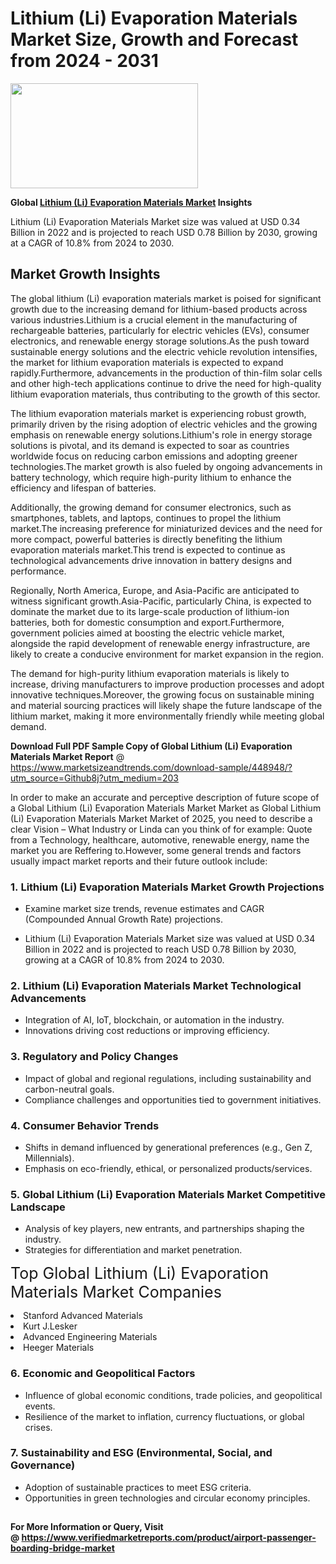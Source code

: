 <H1>Lithium (Li) Evaporation Materials Market Size, Growth and Forecast from 2024 - 2031</H1><img class="aligncenter size-medium wp-image-584254" src="https://thirdeyenews.in/wp-content/uploads/2024/09/Global-Market-Research-300x168.jpeg" alt="" width="300" height="168" /><p><strong>Global&nbsp;<a href="https://www.marketsizeandtrends.com/download-sample/448948/?utm_source=Github8j?utm_medium=203">Lithium (Li) Evaporation Materials Market</a> Insights</strong></p><p>Lithium (Li) Evaporation Materials Market size was valued at USD 0.34 Billion in 2022 and is projected to reach USD 0.78 Billion by 2030, growing at a CAGR of 10.8% from 2024 to 2030.</p><p><h2>Market Growth Insights</h2> <p>The global lithium (Li) evaporation materials market is poised for significant growth due to the increasing demand for lithium-based products across various industries.Lithium is a crucial element in the manufacturing of rechargeable batteries, particularly for electric vehicles (EVs), consumer electronics, and renewable energy storage solutions.As the push toward sustainable energy solutions and the electric vehicle revolution intensifies, the market for lithium evaporation materials is expected to expand rapidly.Furthermore, advancements in the production of thin-film solar cells and other high-tech applications continue to drive the need for high-quality lithium evaporation materials, thus contributing to the growth of this sector.</p> <p>The lithium evaporation materials market is experiencing robust growth, primarily driven by the rising adoption of electric vehicles and the growing emphasis on renewable energy solutions.Lithium's role in energy storage solutions is pivotal, and its demand is expected to soar as countries worldwide focus on reducing carbon emissions and adopting greener technologies.The market growth is also fueled by ongoing advancements in battery technology, which require high-purity lithium to enhance the efficiency and lifespan of batteries.</p> <p>Additionally, the growing demand for consumer electronics, such as smartphones, tablets, and laptops, continues to propel the lithium market.The increasing preference for miniaturized devices and the need for more compact, powerful batteries is directly benefiting the lithium evaporation materials market.This trend is expected to continue as technological advancements drive innovation in battery designs and performance.</p> <p>Regionally, North America, Europe, and Asia-Pacific are anticipated to witness significant growth.Asia-Pacific, particularly China, is expected to dominate the market due to its large-scale production of lithium-ion batteries, both for domestic consumption and export.Furthermore, government policies aimed at boosting the electric vehicle market, alongside the rapid development of renewable energy infrastructure, are likely to create a conducive environment for market expansion in the region.</p> <p>The demand for high-purity lithium evaporation materials is likely to increase, driving manufacturers to improve production processes and adopt innovative techniques.Moreover, the growing focus on sustainable mining and material sourcing practices will likely shape the future landscape of the lithium market, making it more environmentally friendly while meeting global demand.</p> <p><span class=""><strong>Download Full PDF Sample Copy of Global Lithium (Li) Evaporation Materials Market Report</strong> @ <a href="https://www.marketsizeandtrends.com/download-sample/448948/?utm_source=Github8j?utm_medium=203" target="_blank">https://www.marketsizeandtrends.com/download-sample/448948/?utm_source=Github8j?utm_medium=203</a></span></p><p>In order to make an accurate and perceptive description of future scope of a Global&nbsp;Lithium (Li) Evaporation Materials Market Market as Global&nbsp;Lithium (Li) Evaporation Materials Market Market of 2025, you need to describe a clear Vision &ndash; What Industry or Linda can you think of for example: Quote from a Technology, healthcare, automotive, renewable energy, name the market you are Reffering to.However, some general trends and factors usually impact market reports and their future outlook include:</p><h3>1.&nbsp;<strong>Lithium (Li) Evaporation Materials Market Growth Projections</strong></h3><ul><li>Examine market size trends, revenue estimates and CAGR (Compounded Annual Growth Rate) projections.</li><li><p>Lithium (Li) Evaporation Materials Market size was valued at USD 0.34 Billion in 2022 and is projected to reach USD 0.78 Billion by 2030, growing at a CAGR of 10.8% from 2024 to 2030.</p></li></ul><h3>2.&nbsp;<strong>Lithium (Li) Evaporation Materials Market Technological Advancements</strong></h3><ul><li>Integration of AI, IoT, blockchain, or automation in the industry.</li><li>Innovations driving cost reductions or improving efficiency.</li></ul><h3>3.&nbsp;<strong>Regulatory and Policy Changes</strong></h3><ul><li>Impact of global and regional regulations, including sustainability and carbon-neutral goals.</li><li>Compliance challenges and opportunities tied to government initiatives.</li></ul><h3>4.&nbsp;<strong>Consumer Behavior Trends</strong></h3><ul><li>Shifts in demand influenced by generational preferences (e.g., Gen Z, Millennials).</li><li>Emphasis on eco-friendly, ethical, or personalized products/services.</li></ul><h3>5.&nbsp;<strong>Global Lithium (Li) Evaporation Materials Market Competitive Landscape</strong></h3><ul><li>Analysis of key players, new entrants, and partnerships shaping the industry.</li><li>Strategies for differentiation and market penetration.</li></ul><p data-pm-slice="1 1 []"><span style="color: inherit; font-family: inherit; font-size: 25px;">Top Global Lithium (Li) Evaporation Materials Market Companies</span></p><div class="" data-test-id=""><p><li>Stanford Advanced Materials</li><li> Kurt J.Lesker</li><li> Advanced Engineering Materials</li><li> Heeger Materials</li></p></div><h3>6.&nbsp;<strong>Economic and Geopolitical Factors</strong></h3><ul><li>Influence of global economic conditions, trade policies, and geopolitical events.</li><li>Resilience of the market to inflation, currency fluctuations, or global crises.</li></ul><h3>7.&nbsp;<strong>Sustainability and ESG (Environmental, Social, and Governance)</strong></h3><ul><li>Adoption of sustainable practices to meet ESG criteria.</li><li>Opportunities in green technologies and circular economy principles.</li></ul><h2><strong style="font-size: 14px;">For More Information or Query, Visit @&nbsp;</strong><a style="background-color: #ffffff; font-size: 14px;" href="https://www.marketsizeandtrends.com/report/lithium-li-evaporation-materials-market/" target="_blank">https://www.verifiedmarketreports.com/product/airport-passenger-boarding-bridge-market</a></h2>
